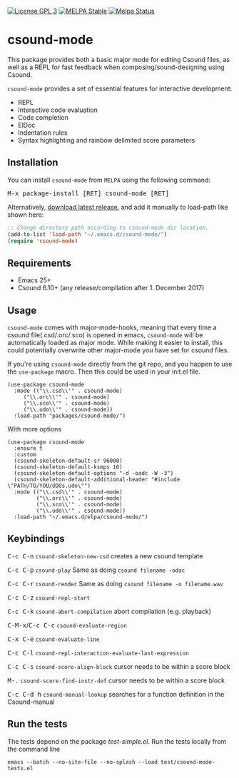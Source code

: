 [![License GPL 3][badge-license]][copying]
[![MELPA Stable](https://stable.melpa.org/packages/csound-mode-badge.svg)](https://stable.melpa.org/#/csound-mode)
[![Melpa Status](http://melpa.milkbox.net/packages/csound-mode-badge.svg)](http://melpa.milkbox.net/#/csound-mode)


# csound-mode
This package provides both a basic major mode for editing Csound files,
as well as a REPL for fast feedback when composing/sound-designing using Csound.

`csound-mode` provides a set of essential features for interactive development:
* REPL
* Interactive code evaluation
* Code completion
* ElDoc
* Indentation rules
* Syntax highlighting and rainbow delimited score parameters

## Installation

You can install `csound-mode` from `MELPA` using the following command:

<kbd>M-x package-install [RET] csound-mode [RET]</kbd>

Alternatively, [download latest release.](https://github.com/hlolli/csound-mode/releases/download/v9.2.0/csound-mode-0.2.0.zip)
and add it manually to load-path like shown here:

```el
;; Change directory path according to csound-mode dir location.
(add-to-list 'load-path "~/.emacs.d/csound-mode/")
(require 'csound-mode)
```

## Requirements

- Emacs 25+
- Csound 6.10+ (any release/compilation after 1. December 2017)

## Usage

`csound-mode` comes with major-mode-hooks, meaning that every time a csound file(.csd/.orc/.sco) is opened in emacs, `csound-mode` will be automatically loaded as major mode. While making it easier to install, this could potentially overwrite other major-mode you have set for csound files.

If you're using `csound-mode` directly from the git repo, and you happen to use the `use-package` macro. Then this could be used in your init.el file.

```emacs-lisp
(use-package csound-mode
  :mode (("\\.csd\\'" . csound-mode)
     ("\\.orc\\'" . csound-mode)
     ("\\.sco\\'" . csound-mode)
     ("\\.udo\\'" . csound-mode))
  :load-path "packages/csound-mode/")
```
With more options
```emacs-lisp
(use-package csound-mode
  :ensure t
  :custom
  (csound-skeleton-default-sr 96000)
  (csound-skeleton-default-ksmps 16)
  (csound-skeleton-default-options "-d -oadc -W -3")
  (csound-skeleton-default-additional-header "#include \"PATH/TO/YOU/UDOs.udo\"")
  :mode (("\\.csd\\'" . csound-mode)
         ("\\.orc\\'" . csound-mode)
         ("\\.sco\\'" . csound-mode)
         ("\\.udo\\'" . csound-mode))
  :load-path "~/.emacs.d/elpa/csound-mode/")
```

## Keybindings
<kbd>C-c C-n</kbd> `csound-skeleton-new-csd` creates a new csound template

<kbd>C-c C-p</kbd> `csound-play` Same as doing `csound filename -odac`

<kbd>C-c C-r</kbd> `csound-render` Same as doing `csound filename -o filename.wav`

<kbd>C-c C-z</kbd> `csound-repl-start`

<kbd>C-c C-k</kbd> `csound-abort-compilation` abort compilation (e.g. playback)

<kbd>C-M-x</kbd>/<kbd>C-c C-c</kbd> `csound-evaluate-region`

<kbd>C-x C-e</kbd> `csound-evaluate-line`

<kbd>C-c C-l</kbd> `csound-repl-interaction-evaluate-last-expression`

<kbd>C-c C-s</kbd> `csound-score-align-block` cursor needs to be within a score block

<kbd>M-.</kbd> `csound-score-find-instr-def` cursor needs to be within a score block

<kbd>C-c C-d h</kbd> `csound-manual-lookup` searches for a function definition in the Csound-manual


## Run the tests

The tests depend on the package _test-simple.el_.
Run the tests locally from the command line

```
emacs --batch --no-site-file --no-splash --load test/csound-mode-tests.el
```



[badge-license]: https://img.shields.io/badge/license-GPL_3-green.svg
[COPYING]: http://www.gnu.org/copyleft/gpl.html
